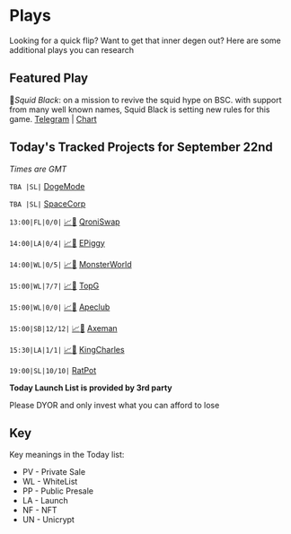 
# Plays

Looking for a quick flip? Want to get that inner degen out? Here are some additional plays you can research

## Featured Play

🦑*Squid Black*: on a mission to revive the squid hype on BSC. with support from many well known names, Squid Black is setting new rules for this game.
[Telegram](http://t.me/SquidBlackBSC) | [Chart](https://app.nexuscrypto.com/token/bsc/0x01733239a4179bec3a14fa2d34a03c7ab6f580e6)


## Today's Tracked Projects for September 22nd
_Times are GMT_

 `TBA |SL|`  [DogeMode](https://t.me/DogeModeOfficial)

 `TBA |SL|`  [SpaceCorp](https://t.me/SpaceCorpPortal)

`13:00|FL|0/0|` [📈](https://app.nexuscrypto.com/token/bsc/0x98343e3eaf0aa8af6e93faff70c8ff70d98862f1)[📲](https://www.pinksale.finance/launchpad/0x5A91B2D3f0B4C66Fb72001b1c520a397b0E6565b?chain=BSC) [QroniSwap](https://t.me/qroniswap)

`14:00|LA|0/4|` [📈](https://app.nexuscrypto.com/token/bsc/0x514d280f3df7af308c548a74f604318f09db32c7)[📲](https://www.pinksale.finance/launchpad/0xa5A48a6cdAC2611386e29f54E5dA858D180ee397?chain=BSC) [EPiggy](https://t.me/epiggyofficial/)

`14:00|WL|0/5|` [📈](https://app.nexuscrypto.com/token/bsc/0x08773d48c1a4289dd2a800685899899bcc929340)[📲](https://www.pinksale.finance/launchpad/0x49ACc129894C8a9984460DE599F4ceb8AD9b3DEB?chain=BSC) [MonsterWorld](https://t.me/MonsterWorldOfficial)

`15:00|WL|7/7|` [📈](https://app.nexuscrypto.com/token/bsc/0x50c346a8b6b50a7334b02b9480df001c4112c0a3)[📲](https://www.pinksale.finance/launchpad/0xDF36978E38236CF51E8245321B58d25cF046140A?chain=BSC) [TopG](https://t.me/TopGFinance)

`15:00|WL|0/0|` [📈](https://app.nexuscrypto.com/token/bsc/0xa6d2cf6c34a0c89f3ac12e099623019c8d47e80e)[📲](https://www.pinksale.finance/launchpad/0xd0366D77c2d920C3D6B039C61a984fF53eA2d1f5?chain=BSC) [Apeclub](https://t.me/apeclubbsc)

`15:00|SB|12/12|` [📈](https://app.nexuscrypto.com/token/bsc/0x39ad15c6cd91dc10d7cd35b811d2753d7d659b57)[📲](https://www.pinksale.finance/launchpad/0xdc6EDc2Abff1625ff2dcF27334B122C93466290B?chain=BSC) [Axeman](https://t.me/AxemanLegendsGlobal)

`15:30|LA|1/1|` [📈](https://app.nexuscrypto.com/token/bsc/0x2247ddb673bd525af92694a54a97ade727b258f3)[📲](https://www.pinksale.finance/launchpad/0x992f6c6702c8eafd2edb9399d3bae7ed3c5dfd32?chain=BSC) [KingCharles](https://t.me/KingCharlesSpanielUK)

`19:00|SL|10/10|`  [RatPot](https://t.me/RatPot)

**Today Launch List is provided by 3rd party**

Please DYOR and only invest what you can afford to lose

## Key
Key meanings in the Today list:

- PV - Private Sale
- WL - WhiteList
- PP - Public Presale
- LA - Launch
- NF - NFT
- UN - Unicrypt